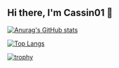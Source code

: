 ## Hi there, I'm Cassin01 👋

[![Anurag's GitHub stats](https://github-readme-stats.vercel.app/api?username=Cassin01&theme=2077)](https://github.com/anuraghazra/github-readme-stats)

[![Top Langs](https://github-readme-stats.vercel.app/api/top-langs/?username=Cassin01&theme=2077)](https://github.com/anuraghazra/github-readme-stats)

[![trophy](https://github-profile-trophy.vercel.app/?username=Cassin01&theme=tokyonight)](https://github.com/ryo-ma/github-profile-trophy)
